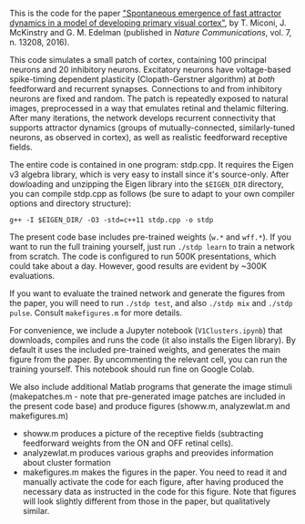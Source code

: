 This is the code for the paper ["Spontaneous emergence of fast attractor dynamics in a model of developing primary visual cortex"](https://www.nature.com/articles/ncomms13208), by T. Miconi, J. McKinstry and G. M. Edelman (published in *Nature Communications*, vol. 7, n. 13208, 2016).

This code simulates a small patch of cortex, containing 100 principal neurons
and 20 inhibitory neurons. Excitatory neurons have voltage-based spike-timing
dependent plasticity (Clopath-Gerstner algorithm) at *both* feedforward and
recurrent synapses. Connections to and from inhibitory neurons are fixed and
random. The patch is repeatedly exposed to natural images, preprocessed in a
way that emulates retinal and thelamic filtering. After many iterations, the
network develops recurrent connectivity that supports attractor dynamics
(groups of mutually-connected, similarly-tuned neurons, as observed in cortex),
as well as realistic feedforward receptive fields.



The entire code is contained in one program: stdp.cpp. It requires the Eigen v3 algebra library, which is very easy to install since it's source-only. After dowloading and unzipping the Eigen library into the `$EIGEN_DIR` directory, you can compile stdp.cpp as follows (be sure to adapt to your own compiler options and directory structure):

`g++ -I $EIGEN_DIR/ -O3 -std=c++11 stdp.cpp -o stdp`

The present code base includes pre-trained weights (`w.*` and `wff.*`). If you want to run the full training yourself, just run `./stdp learn` to train a network from scratch. The code is configured to run 500K presentations, which could take about a day. However, good results are evident by ~300K evaluations.

If you want to evaluate the trained network and generate the figures from the paper, you will need to run `./stdp test`, and also `./stdp mix` and `./stdp pulse`. Consult `makefigures.m` for more details.

For convenience, we include a Jupyter notebook (`V1Clusters.ipynb`) that downloads, compiles and runs the code (it also installs the Eigen library). By default it uses the included pre-trained weights, and generates the main figure from the paper. By uncommenting the relevant cell, you can run the training yourself. This notebook should run fine on Google Colab.

We also include additional Matlab programs that generate the image stimuli (makepatches.m - note that  pre-generated image patches are included in the present code base) and produce figures (showw.m, analyzewlat.m and makefigures.m)

- showw.m produces a picture of the receptive fields (subtracting feedforward weights from the ON and OFF retinal cells).
- analyzewlat.m produces various graphs and preovides information about cluster formation
- makefigures.m makes the figures in the paper. You need to read it and
manually activate the code for each figure, after having produced the necessary
data as instructed in the code for this figure. Note that figures  will look
slightly different from those in the paper, but qualitatively similar.



